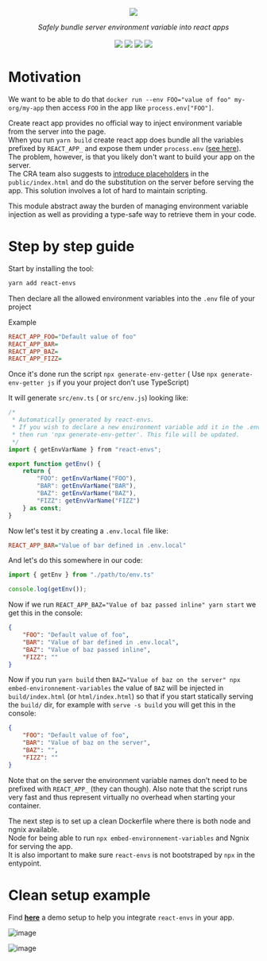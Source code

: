 <p align="center">
    <img src="https://user-images.githubusercontent.com/6702424/111204692-b31d6900-85c6-11eb-8a24-99add8e0edb9.png">  
</p>
<p align="center">
    <i>Safely bundle server environment variable into react apps</i>
    <br>
    <br>
    <img src="https://github.com/garronej/react-envs/workflows/ci/badge.svg?branch=main">
    <img src="https://img.shields.io/bundlephobia/minzip/react-envs">
    <img src="https://img.shields.io/npm/dw/react-envs">
    <img src="https://img.shields.io/npm/l/react-envs">
</p>

# Motivation

We want to be able to do that `docker run --env FOO="value of foo" my-org/my-app` 
then access `FOO` in the app like `process.env["FOO"]`.  

Create react app provides no official way to inject environment variable from the server into the page.  
When you run `yarn build` create react app does bundle all the variables prefixed by `REACT_APP_`
and expose them under `process.env` ([see here](https://create-react-app.dev/docs/adding-custom-environment-variables/)).  
The problem, however, is that you likely don't want to build your app on the server.  
The CRA team also suggests to [introduce placeholders](https://create-react-app.dev/docs/title-and-meta-tags/#injecting-data-from-the-server-into-the-page) in the `public/index.html` 
and do the substitution on the server before serving the app. This solution involves a lot of hard to maintain scripting.

This module abstract away the burden of managing environment variable injection as well as providing a type-safe way
to retrieve them in your code.

# Step by step guide

Start by installing the tool: 

```bash
yarn add react-envs 
```

Then declare all the allowed environment variables into the `.env` file of your project

Example
```ini
REACT_APP_FOO="Default value of foo"
REACT_APP_BAR=
REACT_APP_BAZ=
REACT_APP_FIZZ=
```

Once it's done run the script `npx generate-env-getter` ( Use `npx generate-env-getter js` if you your project don't use TypeScript)

It will generate `src/env.ts` ( or `src/env.js`) looking like:
```typescript
/* 
 * Automatically generated by react-envs.
 * If you wish to declare a new environment variable add it in the .env file
 * then run 'npx generate-env-getter'. This file will be updated.
 */
import { getEnvVarName } from "react-envs";

export function getEnv() {
    return {
        "FOO": getEnvVarName("FOO"),
        "BAR": getEnvVarName("BAR"),
        "BAZ": getEnvVarName("BAZ"),
        "FIZZ": getEnvVarName("FIZZ")
    } as const;
}
```

Now let's test it by creating a `.env.local` file like:  
```ini
REACT_APP_BAR="Value of bar defined in .env.local"
```

And let's do this somewhere in our code: 

```typescript
import { getEnv } from "./path/to/env.ts"

console.log(getEnv());
```
Now if we run `REACT_APP_BAZ="Value of baz passed inline" yarn start` we get this
in the console: 

```json
{
    "FOO": "Default value of foo",
    "BAR": "Value of bar defined in .env.local",
    "BAZ": "Value of baz passed inline",
    "FIZZ": ""
}
```

Now if you run `yarn build` then `BAZ="Value of baz on the server" npx embed-environnement-variables`
the value of `BAZ` will be injected in `build/index.html` (or `html/index.html`) so that if you 
start statically serving
the `build/` dir, for example with `serve -s build` you will get this in the console:  

```json
{
    "FOO": "Default value of foo",
    "BAR": "Value of baz on the server",
    "BAZ": "",
    "FIZZ": ""
}
```

Note that on the server the environment variable names don't need to be prefixed with `REACT_APP_` (they can though).
Also note that the script runs very fast and thus represent virtually no overhead when starting your container.

The next step is to set up a clean Dockerfile where there is both node and ngnix available.  
Node for being able to run `npx embed-environnement-variables` and Ngnix for serving the app.  
It is also important to make sure `react-envs` is not bootstraped by `npx` in the entypoint.

# Clean setup example

Find [**here**](https://github.com/garronej/react-envs-demo-app) a demo setup to help you integrate `react-envs`
in your app.

![image](https://user-images.githubusercontent.com/6702424/111223899-09e26d00-85de-11eb-84ea-566f9ed58eee.png)

![image](https://user-images.githubusercontent.com/6702424/111223405-685b1b80-85dd-11eb-977c-e8ea1eda1e29.png)

